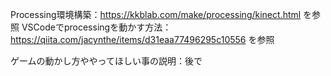 Processing環境構築：https://kkblab.com/make/processing/kinect.html を参照
VSCodeでprocessingを動かす方法：https://qiita.com/jacynthe/items/d31eaa77496295c10556 を参照

ゲームの動かし方ややってほしい事の説明：後で